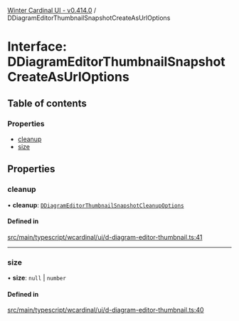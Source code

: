 [Winter Cardinal UI - v0.414.0](../index.md) / DDiagramEditorThumbnailSnapshotCreateAsUrlOptions

# Interface: DDiagramEditorThumbnailSnapshotCreateAsUrlOptions

## Table of contents

### Properties

- [cleanup](DDiagramEditorThumbnailSnapshotCreateAsUrlOptions.md#cleanup)
- [size](DDiagramEditorThumbnailSnapshotCreateAsUrlOptions.md#size)

## Properties

### cleanup

• **cleanup**: [`DDiagramEditorThumbnailSnapshotCleanupOptions`](DDiagramEditorThumbnailSnapshotCleanupOptions.md)

#### Defined in

[src/main/typescript/wcardinal/ui/d-diagram-editor-thumbnail.ts:41](https://github.com/winter-cardinal/winter-cardinal-ui/blob/v0.414.0/src/main/typescript/wcardinal/ui/d-diagram-editor-thumbnail.ts#L41)

___

### size

• **size**: ``null`` \| `number`

#### Defined in

[src/main/typescript/wcardinal/ui/d-diagram-editor-thumbnail.ts:40](https://github.com/winter-cardinal/winter-cardinal-ui/blob/v0.414.0/src/main/typescript/wcardinal/ui/d-diagram-editor-thumbnail.ts#L40)
